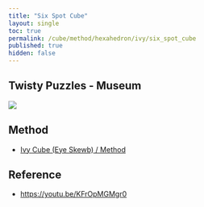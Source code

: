```yaml
---
title: "Six Spot Cube"
layout: single
toc: true
permalink: /cube/method/hexahedron/ivy/six_spot_cube
published: true
hidden: false
---
```


<head>
  <base target="_blank">
</head>



## Twisty Puzzles - Museum

<a href="https://twistypuzzles.com/app/museum/museum_showitem.php?pkey=6467">
  <img src="https://twistypuzzles.com/museum/large/06467-01.jpg">
</a>



## Method

- [Ivy Cube (Eye Skewb) / Method](/cube/method/hexahedron/ivy/ivy_cube_eye_skewb/method)



## Reference

- <https://youtu.be/KFrOpMGMgr0>
